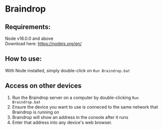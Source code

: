 # Braindrop

## Requirements:
Node v16.0.0 and above  
Download here: https://nodejs.org/en/

## How to use:
With Node installed, simply double-click on ```Run Braindrop.bat```

## Access on other devices
1. Run the Braindrop server on a computer by double-clicking ```Run Braindrop.bat```
2. Ensure the device you want to use is conneced to the same network that Braindrop is running on
3. Braindrop will show an address in the console after it runs
4. Enter that address into any device's web browser.
